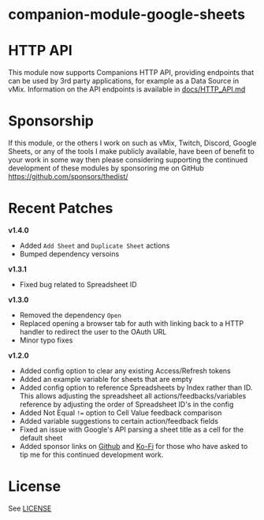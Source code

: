 # companion-module-google-sheets



# HTTP API
This module now supports Companions HTTP API, providing endpoints that can be used by 3rd party applications, for example as a Data Source in vMix. Information on the API endpoints is available in [docs/HTTP_API.md](./docs/HTTP_API.md)


# Sponsorship
If this module, or the others I work on such as vMix, Twitch, Discord, Google Sheets, or any of the tools I make publicly available, have been of benefit to your work in some way then please
considering supporting the continued development of these modules by sponsoring me on GitHub https://github.com/sponsors/thedist/

# Recent Patches
**v1.4.0**
- Added `Add Sheet` and `Duplicate Sheet` actions
- Bumped dependency versoins

**v1.3.1**
- Fixed bug related to Spreadsheet ID

**v1.3.0**
- Removed the dependency `Open`
- Replaced opening a browser tab for auth with linking back to a HTTP handler to redirect the user to the OAuth URL
- Minor typo fixes

**v1.2.0**
- Added config option to clear any existing Access/Refresh tokens
- Added an example variable for sheets that are empty
- Added config option to reference Spreadsheets by Index rather than ID. This allows adjusting the spreadsheet all actions/feedbacks/variables reference by adjusting the order of Spreadsheet ID's in the config
- Added Not Equal `!=` option to Cell Value feedback comparison
- Added variable suggestions to certain action/feedback fields
- Fixed an issue with Google's API parsing a sheet title as a cell for the default sheet
- Added sponsor links on [Github](https://github.com/sponsors/thedist) and [Ko-Fi](https://ko-fi.com/thedist) for those who have asked to tip me for this continued development work.


# License
See [LICENSE](./LICENSE)
